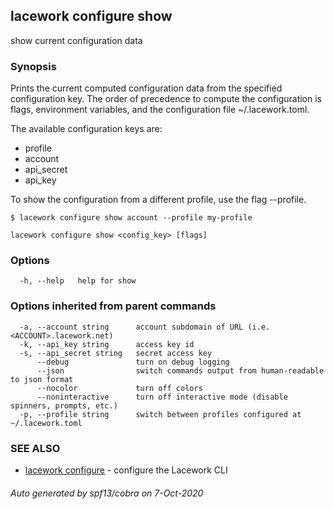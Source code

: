 ## lacework configure show

show current configuration data

### Synopsis

Prints the current computed configuration data from the specified configuration
key. The order of precedence to compute the configuration is flags, environment
variables, and the configuration file ~/.lacework.toml. 

The available configuration keys are:
* profile
* account
* api_secret
* api_key

To show the configuration from a different profile, use the flag --profile.

    $ lacework configure show account --profile my-profile

```
lacework configure show <config_key> [flags]
```

### Options

```
  -h, --help   help for show
```

### Options inherited from parent commands

```
  -a, --account string      account subdomain of URL (i.e. <ACCOUNT>.lacework.net)
  -k, --api_key string      access key id
  -s, --api_secret string   secret access key
      --debug               turn on debug logging
      --json                switch commands output from human-readable to json format
      --nocolor             turn off colors
      --noninteractive      turn off interactive mode (disable spinners, prompts, etc.)
  -p, --profile string      switch between profiles configured at ~/.lacework.toml
```

### SEE ALSO

* [lacework configure](lacework_configure.md)	 - configure the Lacework CLI

###### Auto generated by spf13/cobra on 7-Oct-2020
